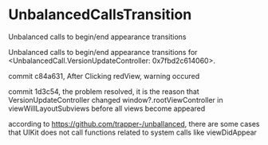# UnbalancedCallsTransition
Unbalanced calls to begin/end appearance transitions


Unbalanced calls to begin/end appearance transitions for <UnbalancedCall.VersionUpdateController: 0x7fbd2c614060>.

commit c84a631, 
After Clicking redView, warning occured 

commit 1d3c54,
the problem resolved, it is the reason that VersionUpdateController changed window?.rootViewController in viewWillLayoutSubviews before all views become appeared

according to https://github.com/trapper-/unballanced, 
there are some cases that UIKit does not call functions related to system calls like viewDidAppear
